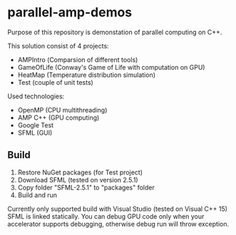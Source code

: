 # parallel-amp-demos

Purpose of this repository is demonstation of parallel computing on C++.

This solution consist of 4 projects:
 - AMPIntro (Сomparsion of different tools)
 - GameOfLife (Conway's Game of Life with computation on GPU)
 - HeatMap (Temperature distribution simulation)
 - Test (couple of unit tests)

Used technologies:
 - OpenMP (CPU multithreading)
 - AMP C++ (GPU computing)
 - Google Test
 - SFML (GUI)


## Build
1. Restore NuGet packages (for Test project)
2. Download SFML (tested on version 2.5.1)
3. Copy folder "SFML-2.5.1" to "packages" folder
4. Build and run

Currently only supported build with Visual Studio (tested on Visual C++ 15)
SFML is linked statically.
You can debug GPU code only when your accelerator supports debugging, otherwise debug run will throw exception.
